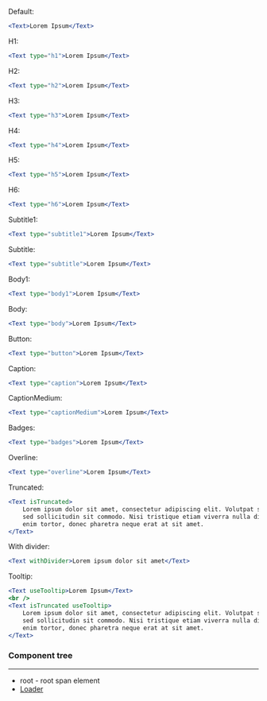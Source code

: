 Default:

```jsx
<Text>Lorem Ipsum</Text>
```

H1:

```jsx
<Text type="h1">Lorem Ipsum</Text>
```

H2:

```jsx
<Text type="h2">Lorem Ipsum</Text>
```

H3:

```jsx
<Text type="h3">Lorem Ipsum</Text>
```

H4:

```jsx
<Text type="h4">Lorem Ipsum</Text>
```

H5:

```jsx
<Text type="h5">Lorem Ipsum</Text>
```

H6:

```jsx
<Text type="h6">Lorem Ipsum</Text>
```

Subtitle1:

```jsx
<Text type="subtitle1">Lorem Ipsum</Text>
```

Subtitle:

```jsx
<Text type="subtitle">Lorem Ipsum</Text>
```

Body1:

```jsx
<Text type="body1">Lorem Ipsum</Text>
```

Body:

```jsx
<Text type="body">Lorem Ipsum</Text>
```

Button:

```jsx
<Text type="button">Lorem Ipsum</Text>
```

Caption:

```jsx
<Text type="caption">Lorem Ipsum</Text>
```

CaptionMedium:

```jsx
<Text type="captionMedium">Lorem Ipsum</Text>
```

Badges:

```jsx
<Text type="badges">Lorem Ipsum</Text>
```

Overline:

```jsx
<Text type="overline">Lorem Ipsum</Text>
```

Truncated:

```jsx
<Text isTruncated>
    Lorem ipsum dolor sit amet, consectetur adipiscing elit. Volutpat sit pellentesque tempor turpis
    sed sollicitudin sit commodo. Nisi tristique etiam viverra nulla diam neque egestas. Pretium
    enim tortor, donec pharetra neque erat at sit amet.
</Text>
```

With divider:

```jsx
<Text withDivider>Lorem ipsum dolor sit amet</Text>
```

Tooltip:

```jsx
<Text useTooltip>Lorem Ipsum</Text>
<br />
<Text isTruncated useTooltip>
    Lorem ipsum dolor sit amet, consectetur adipiscing elit. Volutpat sit pellentesque tempor turpis
    sed sollicitudin sit commodo. Nisi tristique etiam viverra nulla diam neque egestas. Pretium
    enim tortor, donec pharetra neque erat at sit amet.
</Text>
```

### Component tree

---

-   root - root span element
-   [Loader](/#/General/Loader)
